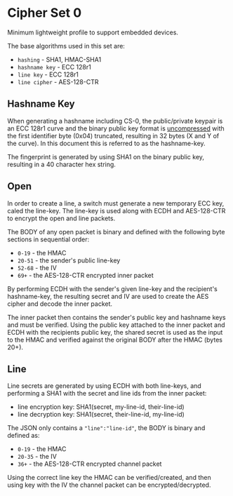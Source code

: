 Cipher Set 0
============

Minimum lightweight profile to support embedded devices.

The base algorithms used in this set are:

* `hashing` - SHA1, HMAC-SHA1
* `hashname key` - ECC 128r1
* `line key` - ECC 128r1
* `line cipher` - AES-128-CTR

## Hashname Key

When generating a hashname including CS-0, the public/private keypair is an ECC 128r1 curve and the binary public key format is [uncompressed][] with the first identifier byte (0x04) truncated, resulting in 32 bytes (X and Y of the curve).  In this document this is referred to as the hashname-key.

The fingerprint is generated by using SHA1 on the binary public key, resulting in a 40 character hex string.

## Open

In order to create a line, a switch must generate a new temporary ECC key, caled the line-key. The line-key is used along with ECDH and AES-128-CTR to encrypt the open and line packets.

The BODY of any open packet is binary and defined with the following byte sections in sequential order:

* `0-19` - the HMAC
* `20-51` - the sender's public line-key
* `52-68` - the IV
* `69+` - the AES-128-CTR encrypted inner packet

By performing ECDH with the sender's given line-key and the recipient's hashname-key, the resulting secret and IV are used to create the AES cipher and decode the inner packet.

The inner packet then contains the sender's public key and hashname keys and must be verified.  Using the public key attached to the inner packet and ECDH with the recipients public key, the shared secret is used as the input to the HMAC and verified against the original BODY after the HMAC (bytes 20+).

## Line

Line secrets are generated by using ECDH with both line-keys, and performing a SHA1 with the secret and line ids from the inner packet:

* line encryption key: SHA1(secret, my-line-id, their-line-id)
* line decryption key: SHA1(secret, their-line-id, my-line-id)

The JSON only contains a `"line":"line-id"`, the BODY is binary and defined as:

* `0-19` - the HMAC
* `20-35` - the IV
* `36+` - the AES-128-CTR encrypted channel packet

Using the correct line key the HMAC can be verified/created, and then using key with the IV the channel packet can be encrypted/decrypted.




[uncompressed]: https://www.secg.org/collateral/sec1_final.pdf
[sha-256]: https://en.wikipedia.org/wiki/SHA-2
